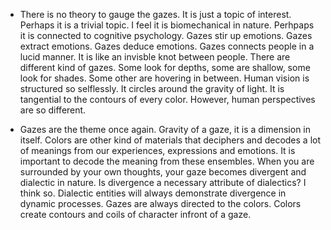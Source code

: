 - There is no theory to gauge the gazes. It is just a topic of interest. Perhaps it is a trivial topic. I feel it is biomechanical in nature. Perhpaps it is connected to cognitive psychology. Gazes stir up emotions. Gazes extract emotions. Gazes deduce emotions. Gazes connects people in a lucid manner. It is like an invisble knot between people. There are different kind of gazes. Some look for depths, some are shallow, some look for shades. Some other are hovering in between. Human vision is structured so selflessly. It circles around the gravity of light. It is tangential to the contours of every color. However, human perspectives are so different. 

- Gazes are the theme once again. Gravity of a gaze, it is a dimension in itself. Colors are other kind of materials that deciphers and decodes a lot of meanings from our experiences, expressions and emotions. It is important to decode the meaning from these ensembles. When you are surrounded by your own thoughts, your gaze becomes divergent and dialectic in nature. Is divergence a necessary attribute of dialectics? I think so. Dialectic entities will always demonstrate divergence in dynamic processes. Gazes are always directed to the colors. Colors create contours and coils of character infront of a gaze. 
